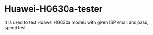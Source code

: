 # Huawei-HG630a-tester
It is used to test Huawei HG630a models with given ISP email and pass, speed test
